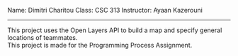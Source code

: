Name: Dimitri Charitou
Class: CSC 313
Instructor: Ayaan Kazerouni

-----------------------------------------

This project uses the Open Layers API to build a map and specify general locations of teammates.  
This project is made for the Programming Process Assignment.
